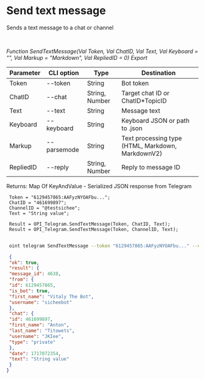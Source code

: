 ﻿---
sidebar_position: 1
---

# Send text message
 Sends a text message to a chat or channel




<br/>


*Function SendTextMessage(Val Token, Val ChatID, Val Text, Val Keyboard = "", Val Markup = "Markdown", Val RepliedID = 0) Export*

 | Parameter | CLI option | Type | Destination |
 |-|-|-|-|
 | Token | --token | String | Bot token |
 | ChatID | --chat | String, Number | Target chat ID or ChatID*TopicID |
 | Text | --text | String | Message text |
 | Keyboard | --keyboard | String | Keyboard JSON or path to .json |
 | Markup | --parsemode | String | Text processing type (HTML, Markdown, MarkdownV2) |
 | RepliedID | --reply | String, Number | Reply to message ID |

 
 Returns: Map Of KeyAndValue - Serialized JSON response from Telegram


```bsl title="Code example"
 Token = "6129457865:AAFyzNYOAFbu...";
 ChatID = "461699897";
 ChannelID = "@testsichee";
 Text = "String value";
 
 Result = OPI_Telegram.SendTextMessage(Token, ChatID, Text);
 Result = OPI_Telegram.SendTextMessage(Token, ChannelID, Text);
```
	


```sh title="CLI command example"
 
 oint telegram SendTextMessage --token "6129457865:AAFyzNYOAFbu..." --chat "461699897" --text "String value" --keyboard %keyboard% --parsemode %parsemode%

```

```json title="Result"
 {
 "ok": true,
 "result": {
 "message_id": 4638,
 "from": {
 "id": 6129457865,
 "is_bot": true,
 "first_name": "Vitaly The Bot",
 "username": "sicheebot"
 },
 "chat": {
 "id": 461699897,
 "first_name": "Anton",
 "last_name": "Titowets",
 "username": "JKIee",
 "type": "private"
 },
 "date": 1717072354,
 "text": "String value"
 }
}
```
